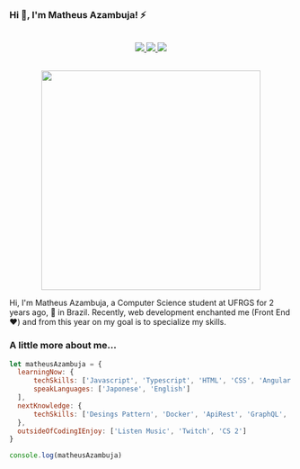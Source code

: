 ### Hi 👋, I'm Matheus Azambuja! ⚡
<br>
<div align="center">
  <a href="https://www.facebook.com/matheus.azambuja.96/">
    <img src="https://img.shields.io/badge/Facebook-.-blue">
  </a>
  <a href="https://www.instagram.com/salve_mth5/">
    <img src="https://img.shields.io/badge/Instagram-.-orange">
  </a>
  <a href="https://www.linkedin.com/in/matheus-azambuja-9197411a1/">
    <img src="https://img.shields.io/badge/Linkedin-.-blue">
  </a>
</div>
<br>
<p align="center">
  <img width="390" height="390" src="https://octodex.github.com/images/Blacktocat_single_1.jpg">
</p>

Hi, I'm Matheus Azambuja, a Computer Science student at UFRGS for 2 years ago, :rocket: in Brazil. Recently, web development enchanted me (Front End :heart:) and from this year on
my goal is to specialize my skills.

### A little more about me...

```javascript
let matheusAzambuja = {
  learningNow: { 
      techSkills: ['Javascript', 'Typescript', 'HTML', 'CSS', 'Angular', 'RxJS', 'ReactJS', 'Jest/Jasmine', 'Testing Library'],
      speakLanguages: ['Japonese', 'English']
  ],
  nextKnowledge: {
      techSkills: ['Desings Pattern', 'Docker', 'ApiRest', 'GraphQL', 'Python', 'Java']
  },
  outsideOfCodingIEnjoy: ['Listen Music', 'Twitch', 'CS 2']
}

console.log(matheusAzambuja)
```
